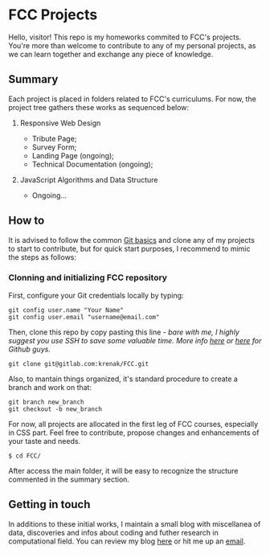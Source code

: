 # FCC Projects
Hello, visitor! This repo is my homeworks commited to FCC's projects. You're more than welcome to contribute to any of my personal projects, as we can learn together and exchange any piece of knowledge.

## Summary
Each project is placed in folders related to FCC's curriculums. For now, the project tree gathers these works as sequenced below:

1. Responsive Web Design
	* Tribute Page;
	* Survey Form;
	* Landing Page (ongoing);
    * Technical Documentation (ongoing);

2. JavaScript Algorithms and Data Structure
	* Ongoing...

## How to
It is advised to follow the common [Git basics](https://git-scm.com/book/en/v2/Git-Basics-Getting-a-Git-Repository) and clone any of my projects to start to contribute, but for quick start purposes, I recommend to mimic the steps as follows:

### Clonning and initializing FCC repository
First, configure your Git credentials locally by typing:
```Git
git config user.name "Your Name"
git config user.email "username@email.com"

```
Then, clone this repo by copy pasting this line - *bare with me, I highly suggest you use SSH to save some valuable time. More info [here](https://about.gitlab.com/blog/2018/08/09/keeping-your-account-safe/) or [here](https://docs.github.com/en/authentication/connecting-to-github-with-ssh/generating-a-new-ssh-key-and-adding-it-to-the-ssh-agent) for Github guys.*

```Git
git clone git@gitlab.com:krenak/FCC.git

```
Also, to mantain things organized, it's standard procedure to create a branch and work on that:
```Git
git branch new_branch
git checkout -b new_branch

```
For now, all projects are allocated in the first leg of FCC courses, especially in CSS part. Feel free to contribute, propose changes and enhancements of your taste and needs.

```$ cd FCC/```

After access the main folder, it will be easy to recognize the structure commented in the summary section.

## Getting in touch
In additions to these initial works, I maintain a small blog with miscellanea of data, discoveries and infos about coding and futher research in computational field.
You can review my blog [here](https://www.andyfraga.net) or hit me up an [email](mailto:kaspa@onionmail.org).
